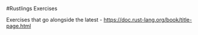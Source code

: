 #Rustlings Exercises


Exercises that go alongside the latest - https://doc.rust-lang.org/book/title-page.html
